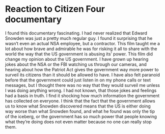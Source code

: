 # Reaction to Citizen Four documentary
I found this documentary fascinating. I had never realized that Edward Snowden was just a pretty much regular guy. I found it surprising that he wasn’t even an actual NSA employee, but a contractor. This film taught me a lot about how brave and admirable he was for risking it all to share with the world the way that the US government is abusing its’ power. 
This film did change my opinion about the US government. I have grown up hearing jokes about the NSA or the FBI watching us through our cameras, and hearing about how the Patriot Act gives the government way more power to surveil its citizens than it should be allowed to have. I have also felt paranoid before that the government could just listen in on my phone calls or text messages, but I thought there was no way that they would surveil me unless I was doing anything wrong. I had not known, that those jokes and feelings had a basis in truth. I find it shocking how much information the government has collected on everyone. I think that the fact that the government allows us to know what Snowden discovered means that the US is either doing way worse than what Snowden found, and what he found was only the tip of the iceberg, or the government has so much power that people knowing what they’re doing does not even matter because no one can really stop them. 
